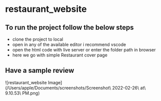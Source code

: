 # restaurant_website

## To run the project follow the below steps
* clone the project to local
* open in any of the available editor i recommend vscode
* open the html code with live server or enter the folder path in browser
* here we go with simple Restaurant cover page

## Have a sample review

![restaurant_website Image](/Users/apple/Documents/screenshots/Screenshot\ 2022-02-26\ at\ 9.10.53\ PM.png)
